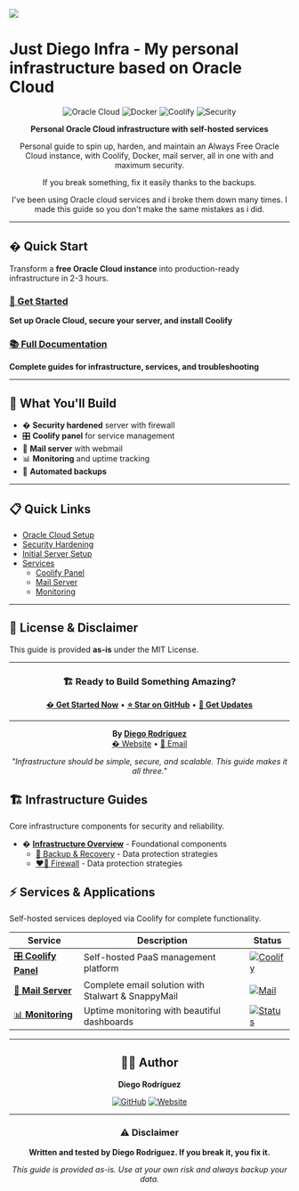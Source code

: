 
![](https://marketingcube.com.au/wp-content/uploads/2014/02/BANNER-Oracle-CloudWorld-760pxl-wide.jpeg)

# Just Diego Infra - My personal infrastructure based on Oracle Cloud


<div align="center">

![Oracle Cloud](https://img.shields.io/badge/Oracle_Cloud-Always_Free-F80000?style=for-the-badge&logo=oracle&logoColor=white)
![Docker](https://img.shields.io/badge/Docker-2496ED?style=for-the-badge&logo=docker&logoColor=white)
![Coolify](https://img.shields.io/badge/Coolify-6366F1?style=for-the-badge&logo=docker&logoColor=white)
![Security](https://img.shields.io/badge/Security-Hardened-00D4AA?style=for-the-badge&logo=shield&logoColor=white)

**Personal Oracle Cloud infrastructure with self-hosted services**

Personal guide to spin up, harden, and maintain an Always Free Oracle Cloud instance, with Coolify, Docker, mail server, all in one with and maximum security.  

If you break something, fix it easily thanks to the backups.



I've been using Oracle cloud services and i broke them down many times. I made this guide so you don't make the same mistakes as i did.

</div>

---

## � Quick Start

Transform a **free Oracle Cloud instance** into production-ready infrastructure in 2-3 hours.

### [📖 Get Started](./docs/getting-started/README.md)
**Set up Oracle Cloud, secure your server, and install Coolify**

### [📚 Full Documentation](./docs/README.md)
**Complete guides for infrastructure, services, and troubleshooting**

---

## 🎯 What You'll Build

- � **Security hardened** server with firewall
- 🎛️ **Coolify panel** for service management  
- 📧 **Mail server** with webmail
- 📊 **Monitoring** and uptime tracking
- 💾 **Automated backups**

---

## 📋 Quick Links

- [Oracle Cloud Setup](./docs/getting-started/oracle-cloud-setup.md)
- [Security Hardening](./docs/getting-started/security-hardening.md)
- [Initial Server Setup](./docs/getting-started/initial-server-setup.md)
- [Services](./docs/services/README.md)
  - [Coolify Panel](./docs/services/coolify/README.md)
  - [Mail Server](./docs/services/mail-server/README.md)
  - [Monitoring](./docs/services/monitoring/README.md)

---

## 📄 **License & Disclaimer**

This guide is provided **as-is** under the MIT License.

---

<div align="center">

### 🏗️ **Ready to Build Something Amazing?**

[**� Get Started Now**](docs/getting-started/) • [**⭐ Star on GitHub**](https://github.com/dewstouh/justdiego-infra) • [**📧 Get Updates**](https://justdiego.com)

---

**By [Diego Rodríguez](https://github.com/dewstouh)**  
[� Website](https://justdiego.com) • [📧 Email](mailto:hello@justdiego.com)

*"Infrastructure should be simple, secure, and scalable. This guide makes it all three."*

</div>

## 🏗️ Infrastructure Guides
Core infrastructure components for security and reliability.

- � **[Infrastructure Overview](./docs/infrastructure/)** - Foundational components
  - [💾 Backup & Recovery](./docs/infrastructure/backup-recovery/README.md) - Data protection strategies
  - [❤️‍🔥 Firewall](./docs/infrastructure/firewall/README.md) - Data protection strategies

## ⚡ Services & Applications
Self-hosted services deployed via Coolify for complete functionality.

<div align="center">

| Service | Description | Status |
|---------|-------------|--------|
| [🎛️ **Coolify Panel**](./docs/services/coolify/README.md) | Self-hosted PaaS management platform | [![Coolify](https://img.shields.io/badge/Coolify-Ready-6366F1?style=flat-square)](./docs/services/coolify/) |
| [📧 **Mail Server**](./docs/services/mail-server/README.md) | Complete email solution with Stalwart & SnappyMail | [![Mail](https://img.shields.io/badge/Mail_Server-Ready-FF6B6B?style=flat-square)](./docs/services/mail-server/) |
| [📊 **Monitoring**](./docs/services/monitoring/README.md) | Uptime monitoring with beautiful dashboards | [![Status](https://img.shields.io/badge/Monitoring-Ready-4ECDC4?style=flat-square)](./docs/services/monitoring/) |

</div>

---

<div align="center">

## 👨‍💻 Author

**Diego Rodríguez**

[![GitHub](https://img.shields.io/badge/GitHub-Profile-181717?style=for-the-badge&logo=github&logoColor=white)](https://github.com/justdiego)
[![Website](https://img.shields.io/badge/Website-justdiego.com-FF6B6B?style=for-the-badge&logo=firefox&logoColor=white)](https://justdiego.com)

---

### ⚠️ Disclaimer
**Written and tested by Diego Rodríguez. If you break it, you fix it.**

*This guide is provided as-is. Use at your own risk and always backup your data.*

</div>